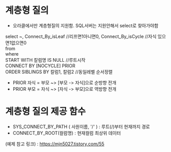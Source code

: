 # 계층형 질의
- 오라클에서만 계층형질의 지원함. SQL서버는 지원안해서 select로 찾아가야함
    
select ~,  Connect_By_isLeaf //리프면1아니면0,  Connect_By_isCycle //자식 있으면1없으면0    
from   
where    
START WITH  칼럼명 IS NULL //루트시작    
CONNECT BY [NOCYCLE] PRIOR      
ORDER SIBLINGS BY 칼럼1, 칼럼2 //동일레벨 순서정렬  

- PRIOR 자식 = 부모 ~> [부모 -> 자식]으로 순방향 전개 
- PRIOR 부모 = 자식 ~> [자식 -> 부모]으로 역방향 전개
# 계층형 질의 제공 함수
- SYS_CONNECT_BY_PATH ( 사원이름, '/' ) : 루트(/)부터 현재까지 경로
- CONNECT_BY_ROOT(컬럼명) : 현재컬럼 최상위 데이터

(예제 참고 링크) : https://mjn5027.tistory.com/55

